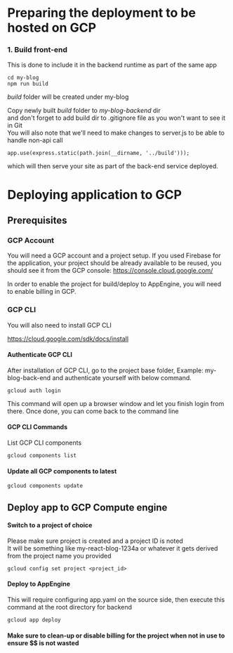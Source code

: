 # Preparing the deployment to be hosted on GCP

### 1. Build front-end
This is done to include it in the backend runtime as part of the same app

`cd my-blog` <br>
`npm run build`

*build* folder will be created under my-blog

Copy newly built *build* folder to *my-blog-backend* dir<br>
and don't forget to add build dir to .gitignore file as you won't want to see it in Git<br>
You will also note that we'll need to make changes to server.js to be able to handle non-api call

`app.use(express.static(path.join(__dirname, '../build')));`

which will then serve your site as part of the back-end service deployed.


# Deploying application to GCP

## Prerequisites
### GCP Account
You will need a GCP account and a project setup.
If you used Firebase for the application, your project should be already available to be reused, you should see it from the GCP console:
https://console.cloud.google.com/

In order to enable the project for build/deploy to AppEngine, you will need to enable billing in GCP.

### GCP CLI
You will also need to install GCP CLI

https://cloud.google.com/sdk/docs/install

#### Authenticate GCP CLI 
After installation of GCP CLI, go to the project base folder,
Example: my-blog-back-end and authenticate yourself with below command.

`gcloud auth login`

This command will open up a browser window and let you finish login from there.
Once done, you can come back to the command line


#### GCP CLI Commands

List GCP CLI components

`gcloud components list`

#### Update all GCP components to latest

`gcloud components update`
 

## Deploy app to GCP Compute engine 

#### Switch to a project of choice 
Please make sure project is created and a project ID is noted<br>
It will be something like my-react-blog-1234a or whatever it gets derived from the project name you provided

`gcloud config set project <project_id>`
 
#### Deploy to AppEngine
This will require configuring app.yaml on the source side, then execute this command at the root directory for backend

`gcloud app deploy`

#### Make sure to clean-up or disable billing for the project when not in use to ensure $$ is not wasted
